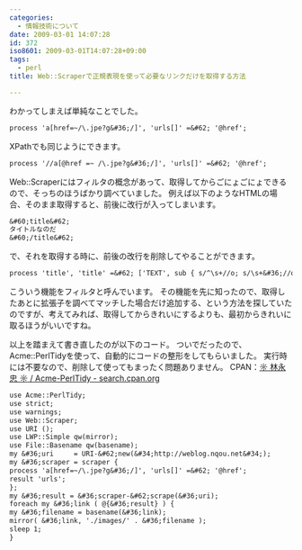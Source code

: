 ```yaml
---
categories:
  - 情報技術について
date: 2009-03-01 14:07:28
id: 372
iso8601: 2009-03-01T14:07:28+09:00
tags:
  - perl
title: Web::Scraperで正規表現を使って必要なリンクだけを取得する方法

---
```


わかってしまえば単純なことでした。
```default
process 'a[href=~/\.jpe?g&#36;/]', 'urls[]' =&#62; '@href';
```
XPathでも同じようにできます。
```default
process '//a[@href =~ /\.jpe?g&#36;/]', 'urls[]' =&#62; '@href';
```
Web::Scraperにはフィルタの概念があって、取得してからごにょごにょできるので、そっちのほうばかり調べていました。
例えば以下のようなHTMLの場合、そのまま取得すると、前後に改行が入ってしまいます。
```default
&#60;title&#62;
タイトルなのだ
&#60;/title&#62;
```
で、それを取得する時に、前後の改行を削除してやることができます。
```default
process 'title', 'title' =&#62; ['TEXT', sub { s/^\s+//o; s/\s+&#36;//o; } ];
```
こういう機能をフィルタと呼んでいます。
その機能を先に知ったので、取得したあとに拡張子を調べてマッチした場合だけ追加する、という方法を探していたのですが、考えてみれば、取得してからきれいにするよりも、最初からきれいに取るほうがいいですね。


以上を踏まえて書き直したのが以下のコード。
ついでだったので、Acme::PerlTidyを使って、自動的にコードの整形をしてもらいました。
実行時には不要なので、削除して使ってもまったく問題ありません。
CPAN：<a href="http://search.cpan.org/dist/Acme-PerlTidy/">☼ 林永忠 ☼ / Acme-PerlTidy - search.cpan.org</a>
```default
use Acme::PerlTidy;
use strict;
use warnings;
use Web::Scraper;
use URI ();
use LWP::Simple qw(mirror);
use File::Basename qw(basename);
my &#36;uri     = URI-&#62;new(&#34;http://weblog.nqou.net&#34;);
my &#36;scraper = scraper {
process 'a[href=~/\.jpe?g&#36;/]', 'urls[]' =&#62; '@href';
result 'urls';
};
my &#36;result = &#36;scraper-&#62;scrape(&#36;uri);
foreach my &#36;link ( @{&#36;result} ) {
my &#36;filename = basename(&#36;link);
mirror( &#36;link, './images/' . &#36;filename );
sleep 1;
}
```
    	